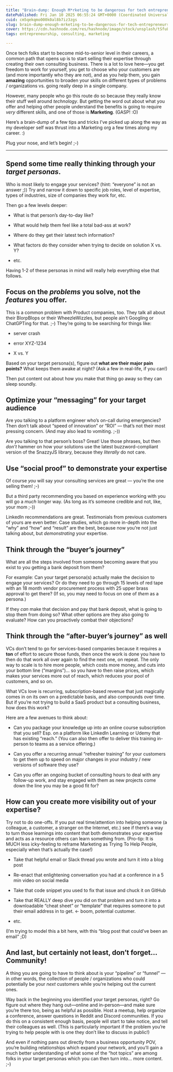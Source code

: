 ```yaml
---
title: "Brain-dump: Enough M*rketing to be dangerous for tech entrepreneurs"
datePublished: Fri Jan 10 2025 06:55:24 GMT+0000 (Coordinated Universal Time)
cuid: cm5qekqmo000k0al8b7iz3zgs
slug: brain-dump-enough-mrketing-to-be-dangerous-for-tech-entrepreneurs
cover: https://cdn.hashnode.com/res/hashnode/image/stock/unsplash/tSfuLGojT60/upload/62093701a453cc6d25489ed9e9df918a.jpeg
tags: entrepreneurship, consulting, marketing

---
```


Once tech folks start to become mid-to-senior level in their careers, a common path that opens up is to start selling their expertise through creating their own consulting business. There is a lot to love here—you get freedom to work for yourself, you get to choose who your customers are (and more importantly who they are *not*), and as you help them, you gain **amazing** opportunities to broaden your skills on different types of problems / organizations vs. going really deep in a single company.

However, many people who go this route do so because they really know their stuff well around *technology*. But getting the word out about what you offer and helping other people understand the benefits is going to require *very* different skills, and one of those is **Marketing**. (GASP! :O)

Here’s a brain-dump of a few tips and tricks I’ve picked up along the way as my developer self was thrust into a Marketing org a few times along my career. :)

Plug your nose, and let’s begin! ;-)

---

## Spend some time really thinking through your *target personas*.

Who is most likely to engage your services? (hint: “everyone” is not an answer ;)) Try and narrow it down to specific job roles, level of expertise, types of industries, size of companies they work for, etc.

Then go a few levels deeper:

* What is that person’s day-to-day like?
    
* What would help them feel like a total bad-ass at work?
    
* Where do they get their latest tech information?
    
* What factors do they consider when trying to decide on solution X vs. Y?
    
* etc.
    

Having 1-2 of these personas in mind will really help everything else that follows.

## Focus on the *problems* you solve, not the *features* you offer.

This is a common problem with Product companies, too. They talk all about their BlorpBlops or their WheezleWizzles, but people ain’t Googling or ChatGPTing for that. ;-) They’re going to be searching for things like:

* server crash
    
* error XYZ-1234
    
* X vs. Y
    

Based on your target persona(s), figure out **what are their major pain points?** What keeps them awake at night? (Ask a few in real-life, if you can!)

Then put content out about how you make that thing go away so they can sleep soundly.

## Optimize your “messaging” for your target audience

Are you talking to a platform engineer who’s on-call during emergencies? Then don’t talk about “speed of innovation” or “ROI” — that’s not their most pressing concern. (And may also lead to vomiting. ;-))

Are you talking to that person’s boss? Great! Use those phrases, but then *don’t* hammer on how your solutions use the latest buzzword-compliant version of the SnazzyJS library, because they *literally* do not care.

## Use “social proof” to demonstrate your expertise

Of course *you* will say your consulting services are great — you’re the one selling them! ;-)

But a third party recommending you based on experience working with you will go a *much* longer way. (As long as it’s someone credible and not, like, your mom ;-))

LinkedIn recommendations are great. Testimonials from previous customers of yours are even better. Case studies, which go more in-depth into the “why” and “how” and “result” are the best, because now you’re not just talking about, but *demonstrating* your expertise.

## Think through the “buyer’s journey”

What are all the steps involved from someone becoming aware that you exist to you getting a bank deposit from them?

For example: Can your target persona(s) actually make the decision to engage your services? Or do they need to go through 15 levels of red tape with an 18 month vendor procurement process with 25 upper brass approval to get there? (If so, you may need to focus on one of *them* as a persona.)

If they *can* make that decision and pay that bank deposit, what is going to stop them from doing so? What other options are they also going to evaluate? How can you proactively combat their objections?

## Think through the “after-buyer’s journey” as well

VCs don’t tend to go for services-based companies because it requires a **ton** of effort to secure those funds, then once the work is done you have to then do that work all over again to find the next one, on repeat. The only way to scale is to hire more people, which costs more money, and cuts into your bottom line (“margins”)… so you have to then raise prices, which makes your services more out of reach, which reduces your pool of customers, and so on.

What VCs love is recurring, subscription-based revenue that just magically comes in on its own on a predictable basis, and also compounds over time. But if you’re not trying to build a SaaS product but a consulting business, how does this work?

Here are a few avenues to think about:

* Can you package your knowledge up into an online course subscription that you sell? Esp. on a platform like LinkedIn Learning or Udemy that has existing “reach.” (You can also then offer to deliver this training in-person to teams as a service offering.)
    
* Can you offer a recurring annual “refresher training” for your customers to get them up to speed on major changes in your industry / new versions of software they use?
    
* Can you offer an ongoing bucket of consulting hours to deal with any follow-up work, and stay engaged with them as new projects come down the line you may be a good fit for?
    

## How can you create more visibility out of your expertise?

Try not to do one-offs. If you put real time/attention into helping someone (a colleague, a customer, a stranger on the Internet, etc.) see if there’s a way to turn those learnings into content that both demonstrates your expertise and acts as a resource others can learn something from. (Pro-tip: It is MUCH less icky-feeling to reframe Marketing as Trying To Help People, especially when that’s actually the case!)

* Take that helpful email or Slack thread you wrote and turn it into a blog post
    
* Re-enact that enlightening conversation you had at a conference in a 5 min video on social media
    
* Take that code snippet you used to fix that issue and chuck it on GitHub
    
* Take that REALLY deep dive you did on that problem and turn it into a downloadable “cheat sheet” or “template” that requires someone to put their email address in to get. ← boom, potential customer.
    
* etc.
    

(I’m trying to model this a bit here, with this “blog post that could’ve been an email” ;D)

## And last, but certainly not least, don’t forget… Community!

A thing you are going to have to think about is your “pipeline” or “funnel” — in other words, the collection of people / organizations who could potentially be your *next* customers while you’re helping out the current ones.

Way back in the beginning you identified your target personas, right? Go figure out where they hang out—online and in-person—and make sure you’re there too, being as helpful as possible. Host a meetup, help organize a conference, answer questions in Reddit and Discord communities. If you do this on a consistent enough basis, people will start to take notice, and tell their colleagues as well. (This is particularly important if the problem you’re trying to help people with is one they don’t like to discuss in public!)

And even if nothing pans out directly from a business opportunity POV, you’re building relationships which expand your network, and you’ll gain a much better understanding of what some of the “hot topics” are among folks in your target personas which you can then turn into… more content. ;-)